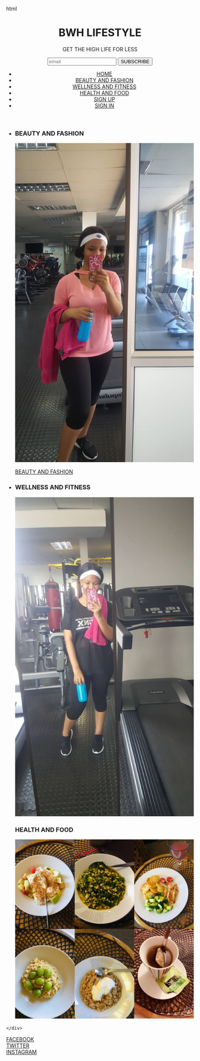 
<DOCTYPE>html</DOCTYPE>
<head>
<meta name="BWH LIFESTYLE"  content="width=width-device" iitial scale=1> 
  <title> BWH LIFESTYLE</title>
  <link href= "https//www.font.goggleapis.ccom/css?family=courgete rel="stylesheet> 
  <link href="https//www.font.goggleapis.ccom/css?family=Lato:400,700 rel="stylesheet
  <link href= "css/stylesheet.css" rel="stylesheet">
</head>

<body>
  
  <div>
<header>
  <h1> BWH LIFESTYLE</h1>
  <P> GET THE HIGH LIFE FOR LESS</P>
  <forms class="subscribe">
    <input type="text" name="name" placeholder="email"> 
    <button class="btn-subscribe" name= " subscribe"type="submmit" value="text">SUBSCRIBE</button>
    </forms>
    <nav class="nav-bar">
      <ul>
      <li><a href= "HOME">HOME</a></li>
        <li><a href="pg2.html">BEAUTY AND FASHION</a> </li>
        <li><a href="pg3.html">WELLNESS AND FITNESS</a></li>
        <li><a href="pg4.html">HEALTH AND FOOD</a></li>
        <li><a href="SIGN UP">SIGN UP </a></li>
       <li><a href="SIGN IN">SIGN IN </a></li>
      </ul>
    </nav>
  </div>
  <main>
    
  <div class= "content">
    <ul>
    <li><h3>BEAUTY AND FASHION</h3></li>
  <img class="pic1" src="/gym 2.jpeg" alt="gym2">
      <a>
    
<a href= "BEAUTY AND FASHION"> BEAUTY AND FASHION</a>

<li><h3> WELLNESS AND FITNESS </h3></li>
    <img class="pic1" src="/gym 1.jpeg" alt="gym2">
      <a>
    
<h3>HEALTH AND FOOD </h3>
    <img class="PIC1" src="/breakfast.jpeg" alt="gym" >

</ul>

    </div>
  
  </main>

  </body>
<footer>
<a href="http://www.facebook.bwhlifestyle.com" >FACEBOOK</a> <br>
  <a href="http://www.twitter.bwhlifestyle.com">TWITTER</a><br>
  <a href="http://www.instagram.bwhlifestyle.com">INSTAGRAM</a><br>
</footer>
